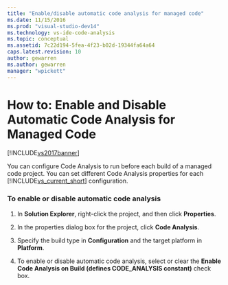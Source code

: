 ```yaml
---
title: "Enable/disable automatic code analysis for managed code"
ms.date: 11/15/2016
ms.prod: "visual-studio-dev14"
ms.technology: vs-ide-code-analysis
ms.topic: conceptual
ms.assetid: 7c22d194-5fea-4f23-b02d-19344fa64a64
caps.latest.revision: 10
author: gewarren
ms.author: gewarren
manager: "wpickett"
---
```

# How to: Enable and Disable Automatic Code Analysis for Managed Code
[!INCLUDE[vs2017banner](../includes/vs2017banner.md)]

You can configure Code Analysis to run before each build of a managed code project. You can set different Code Analysis properties for each [!INCLUDE[vs_current_short](../includes/vs-current-short-md.md)] configuration.  
  
### To enable or disable automatic code analysis  
  
1. In **Solution Explorer**, right-click the project, and then click **Properties**.  
  
2. In the properties dialog box for the project, click **Code Analysis**.  
  
3. Specify the build type in **Configuration** and the target platform in **Platform**.  
  
4. To enable or disable automatic code analysis, select or clear the **Enable Code Analysis on Build (defines CODE_ANALYSIS constant)** check box.
